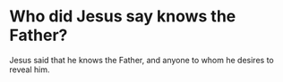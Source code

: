 # Who did Jesus say knows the Father?

Jesus said that he knows the Father, and anyone to whom he desires to reveal him.
